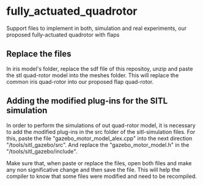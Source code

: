 # fully_actuated_quadrotor
Support files to implement in both, simulation and real experiments, our proposed fully-actuated quadrotor with flaps

## Replace the files

In iris model's folder, replace the sdf file of this repositoy, unzip and paste the stl quad-rotor model into the meshes folder. This will replace the common iris quad-rotor into our proposed flap quad-rotor.

## Adding the modified plug-ins for the SITL simulation

In order to perform the simulations of out quad-rotor model, it is necessary to add the modified plug-ins in the src folder of the sitl-simulation files. For this, paste the file "gazebo_motor_model_alex.cpp" into the next direction "/tools/sitl_gazebo/src". And replace the "gazebo_motor_model.h" in the "/tools/sitl_gazebo/include". 

Make sure that, when paste or replace the files, open both files and make any non significative change and then save the file. This will help the compiler to know that some files were modified and need to be recompiled. 
